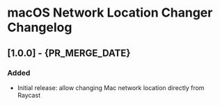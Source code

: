 # macOS Network Location Changer Changelog

## [1.0.0] - {PR_MERGE_DATE}
### Added
-  Initial release: allow changing Mac network location directly from Raycast

